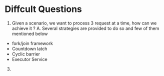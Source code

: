 # Diffcult Questions

1. Given a scenario, we want to process 3 request at a time, how can we achieve it ?
A. Several strategies are provided to do so and few of them mentioned below
  - fork/join framework
  - Countdown latch
  - Cyclic barrier
  - Executor Service

3. 
